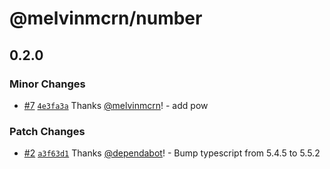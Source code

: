 # @melvinmcrn/number

## 0.2.0

### Minor Changes

- [#7](https://github.com/melvinmcrn/inj3k/pull/7)
  [`4e3fa3a`](https://github.com/melvinmcrn/inj3k/commit/4e3fa3a57700708319accd060401b8d2ac4e35e4) Thanks
  [@melvinmcrn](https://github.com/melvinmcrn)! - add pow

### Patch Changes

- [#2](https://github.com/melvinmcrn/inj3k/pull/2)
  [`a3f63d1`](https://github.com/melvinmcrn/inj3k/commit/a3f63d14d3371569fbea1ff3c2808a02f1889512) Thanks
  [@dependabot](https://github.com/apps/dependabot)! - Bump typescript from 5.4.5 to 5.5.2
